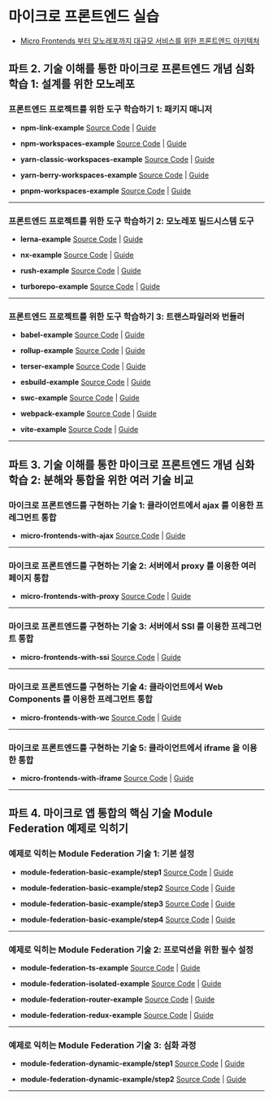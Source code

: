 # 마이크로 프론트엔드 실습

- [Micro Frontends 부터 모노레포까지 대규모 서비스를 위한 프론트엔드 아키텍처](https://fastcampus.co.kr/dev_online_mfa)

## 파트 2. 기술 이해를 통한 마이크로 프론트엔드 개념 심화 학습 1: 설계를 위한 모노레포

### 프론트엔드 프로젝트를 위한 도구 학습하기 1: 패키지 매니저

- **npm-link-example** [Source Code](https://github.com/fc-micro-frontends/npm-link-example) | [Guide](https://2woongjae.notion.site/npm-link-example-55ae9aaf3f724021af42546ffcd7d805)

- **npm-workspaces-example** [Source Code](https://github.com/fc-micro-frontends/npm-workspaces-example) | [Guide](https://2woongjae.notion.site/npm-workspaces-example-c01ebb9eaf334278a14c9994cf5ea571)

- **yarn-classic-workspaces-example** [Source Code](https://github.com/fc-micro-frontends/yarn-classic-workspaces-example) | [Guide](https://2woongjae.notion.site/yarn-classic-workspaces-example-3406387638424fe7a6ff5cb861bfed38)

- **yarn-berry-workspaces-example** [Source Code](https://github.com/fc-micro-frontends/yarn-berry-workspaces-example) | [Guide](https://2woongjae.notion.site/yarn-berry-workspaces-example-b9d4d5c47f7d46cfbbb8e0bbcd7260b7)

- **pnpm-workspaces-example** [Source Code](https://github.com/fc-micro-frontends/pnpm-workspaces-example) | [Guide](https://2woongjae.notion.site/pnpm-workspaces-example-f6eb197c774f4f98a6082d714181ef54)

---

### 프론트엔드 프로젝트를 위한 도구 학습하기 2: 모노레포 빌드시스템 도구

- **lerna-example** [Source Code](https://github.com/fc-micro-frontends/lerna-example) | [Guide](https://2woongjae.notion.site/lerna-example-081d2a9b81984f138f37ef37668e3529)

- **nx-example** [Source Code](https://github.com/fc-micro-frontends/nx-example) | [Guide](https://2woongjae.notion.site/nx-example-df39324a674f407ab909430b238f3419)

- **rush-example** [Source Code](https://github.com/fc-micro-frontends/rush-example) | [Guide](https://2woongjae.notion.site/rush-example-a9df045e89f346498b9dc4a0d588aaef)

- **turborepo-example** [Source Code](https://github.com/fc-micro-frontends/turborepo-example) | [Guide](https://2woongjae.notion.site/turborepo-example-09f3037135ad4a3790141b986d484697)

---

### 프론트엔드 프로젝트를 위한 도구 학습하기 3: 트랜스파일러와 번들러

- **babel-example** [Source Code](https://github.com/fc-micro-frontends/babel-example) | [Guide](https://2woongjae.notion.site/babel-example-54c151258b814ba5a9ff0f86040b1f07)

- **rollup-example** [Source Code](https://github.com/fc-micro-frontends/rollup-example) | [Guide](https://2woongjae.notion.site/rollup-example-a19215da135d4bf7ad056906ae10ec16)

- **terser-example** [Source Code](https://github.com/fc-micro-frontends/terser-example) | [Guide](https://2woongjae.notion.site/terser-example-d3fc46c2806d4602be420928c993e4c0)

- **esbuild-example** [Source Code](https://github.com/fc-micro-frontends/esbuild-example) | [Guide](https://2woongjae.notion.site/esbuild-example-883087feb882419bb83072449324856b)

- **swc-example** [Source Code](https://github.com/fc-micro-frontends/swc-example) | [Guide](https://2woongjae.notion.site/swc-example-4d53222895ec436dabe4d82130c39f5d)

- **webpack-example** [Source Code](https://github.com/fc-micro-frontends/webpack-example) | [Guide](https://2woongjae.notion.site/webpack-example-791c0376c39843f08dddb05adadb12ab)

- **vite-example** [Source Code](https://github.com/fc-micro-frontends/vite-example) | [Guide](https://2woongjae.notion.site/vite-example-d7d68dc491eb4533a9eb7e073ab92ffd)

---

## 파트 3. 기술 이해를 통한 마이크로 프론트엔드 개념 심화 학습 2: 분해와 통합을 위한 여러 기술 비교

### 마이크로 프론트엔드를 구현하는 기술 1: 클라이언트에서 ajax 를 이용한 프레그먼트 통합

- **micro-frontends-with-ajax** [Source Code](https://github.com/fc-micro-frontends/micro-frontends-with-ajax) | [Guide](https://2woongjae.notion.site/Ajax-60422c0969834f5db168dc21cda0df55)

---

### 마이크로 프론트엔드를 구현하는 기술 2: 서버에서 proxy 를 이용한 여러 페이지 통합

- **micro-frontends-with-proxy** [Source Code](https://github.com/fc-micro-frontends/micro-frontends-with-proxy) | [Guide](https://2woongjae.notion.site/Nginx-proxy-56bf75a7d405442b891b1d9083ee0f92)

---

### 마이크로 프론트엔드를 구현하는 기술 3: 서버에서 SSI 를 이용한 프레그먼트 통합

- **micro-frontends-with-ssi** [Source Code](https://github.com/fc-micro-frontends/micro-frontends-with-ssi) | [Guide](https://2woongjae.notion.site/Nginx-SSI-Server-Side-Includes-8c9d64100abf4fb28c1c1bf00eae76f9)

---

### 마이크로 프론트엔드를 구현하는 기술 4: 클라이언트에서 Web Components 를 이용한 프레그먼트 통합

- **micro-frontends-with-wc** [Source Code](https://github.com/fc-micro-frontends/micro-frontends-with-wc) | [Guide](https://2woongjae.notion.site/Web-Components-77821011bf724ec78aad73d35a703f9e)

---

### 마이크로 프론트엔드를 구현하는 기술 5: 클라이언트에서 iframe 을 이용한 통합

- **micro-frontends-with-iframe** [Source Code](https://github.com/fc-micro-frontends/micro-frontends-with-iframe) | [Guide](https://2woongjae.notion.site/iframe-f1ca17a87e914da4af360cdb0cb567f0)

---

## 파트 4. 마이크로 앱 통합의 핵심 기술 Module Federation 예제로 익히기

### 예제로 익히는 Module Federation 기술 1: 기본 설정

- **module-federation-basic-example/step1** [Source Code](https://github.com/fc-micro-frontends/module-federation-basic-example/tree/step1) | [Guide](https://2woongjae.notion.site/React-React-081d572755254539af0e8c06bd9b131e)

- **module-federation-basic-example/step2** [Source Code](https://github.com/fc-micro-frontends/module-federation-basic-example/tree/step2) | [Guide](https://2woongjae.notion.site/12f214bdb97c4f488aea9d842cbe3633)

- **module-federation-basic-example/step3** [Source Code](https://github.com/fc-micro-frontends/module-federation-basic-example/tree/step3) | [Guide](https://2woongjae.notion.site/Context-97b604eac5774b17a2751d912dcfcdce)

- **module-federation-basic-example/step4** [Source Code](https://github.com/fc-micro-frontends/module-federation-basic-example/tree/step4) | [Guide](https://2woongjae.notion.site/Lazy-Suspense-ErrorBoundary-6df098d75d4846e8959c83331145680d)

---

### 예제로 익히는 Module Federation 기술 2: 프로덕션을 위한 필수 설정

- **module-federation-ts-example** [Source Code](https://github.com/fc-micro-frontends/module-federation-ts-example) | [Guide](https://2woongjae.notion.site/React-TypeScript-8990ceafc1504374b5d0b13e8fb013db)

- **module-federation-isolated-example** [Source Code](https://github.com/fc-micro-frontends/module-federation-isolated-example) | [Guide](https://2woongjae.notion.site/b21da129cf874d0fa8a91cc0b932051a)

- **module-federation-router-example** [Source Code](https://github.com/fc-micro-frontends/module-federation-router-example) | [Guide](https://2woongjae.notion.site/feat-react-router-dom-c299accab0724bb5a9c1fff20f2cca6c)

- **module-federation-redux-example** [Source Code](https://github.com/fc-micro-frontends/module-federation-redux-example) | [Guide](https://2woongjae.notion.site/Redux-React-beaca84997f4451aa9c375e93bb1b213)

---

### 예제로 익히는 Module Federation 기술 3: 심화 과정

- **module-federation-dynamic-example/step1** [Source Code](https://github.com/fc-micro-frontends/module-federation-dynamic-example/tree/step1) | [Guide](https://2woongjae.notion.site/React-React-c2430ed885f24a5fa26213dd246c6901)

- **module-federation-dynamic-example/step2** [Source Code](https://github.com/fc-micro-frontends/module-federation-dynamic-example/tree/step2) | [Guide](https://2woongjae.notion.site/React-75c4f7ec2fd946b797b623e0da1cf9f9)

---
